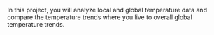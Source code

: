 In this project, you will analyze local and global temperature data and compare the temperature trends where you live to overall global temperature trends.
